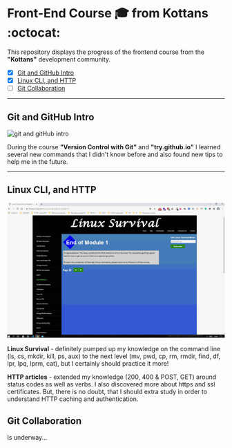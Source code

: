# Front-End Course :mortar_board: from Kottans :octocat:

This repository displays the progress of the frontend course from the **"Kottans"** development community.

- [x] [Git and GitHub Intro](#git_intro)
- [x] [Linux CLI, and HTTP](#linux_cli_http)
- [ ] [Git Collaboration](#git_collaboration)

***

## <a name="git_intro">Git and GitHub Intro</a>

![git and gitHub intro](https://user-images.githubusercontent.com/29441499/95737940-1cecbc00-0c91-11eb-9d58-2872280c8d4a.jpg)

During the course **"Version Control with Git"** and **"try.github.io"** I learned several new commands that I didn't know before and also found new tips to help me in the future.

***

##  <a name="linux_cli_http">Linux CLI, and HTTP</a>

![linux survival](task_linux_cli/linux_survival.gif)

__Linux Survival__ - definitely pumped up my knowledge on the command line (ls, cs, mkdir, kill, ps, aux) to the next level (mv, pwd, cp, rm, rmdir, find, df, lpr, lpq, lprm, cat), but I certainly should practice it more! 

**HTTP articles** - extended my knowledge (200, 400 & POST, GET) around status codes as well as verbs. I also discovered more about https and ssl certificates. But, there is no doubt, that I should extra study in order to understand HTTP caching and authentication.  

## <a name="git_collaboration">Git Collaboration</a>

Is underway...